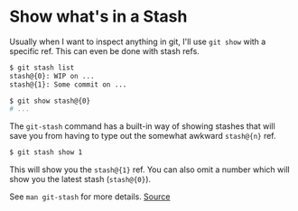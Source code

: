 # Show what's in a Stash

Usually when I want to inspect anything in git, I'll use `git show` with a
specific ref. This can even be done with stash refs.

```bash
$ git stash list
stash@{0}: WIP on ...
stash@{1}: Some commit on ...

$ git show stash@{0}
# ...
```

The `git-stash` command has a built-in way of showing stashes that will save
you from having to type out the somewhat awkward `stash@{n}` ref.

```bash
$ git stash show 1
```

This will show you the `stash@{1}` ref. You can also omit a number which
will show you the latest stash (`stash@{0}`).

See `man git-stash` for more details.
[Source](https://github.com/jbranchaud/til/blob/master/git/show-what-is-in-a-stash.md)